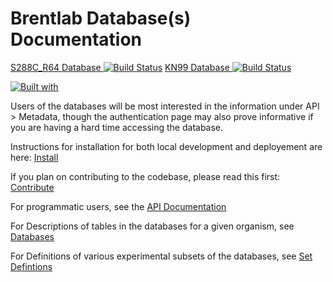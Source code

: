 # Brentlab Database(s) Documentation

[S288C_R64 Database  ![Build Status](https://www.travis-ci.com/BrentLab/S288CR64_database.svg?branch=main)](https://www.travis-ci.com/BrentLab/S288CR64_database) 
[KN99 Database  ![Build Status](https://www.travis-ci.com/BrentLab/KN99_database.svg?branch=main)](https://www.travis-ci.com/BrentLab/KN99_database)

[![Built with](https://img.shields.io/badge/Built_with-Cookiecutter_Django_Rest-F7B633.svg)](https://github.com/agconti/cookiecutter-django-rest)

Users of the databases will be most interested in the information under API > Metadata, though the authentication page may also prove informative if you are having a hard time accessing the database.

Instructions for installation for both local development and deployement are here: [Install](Development/install)

If you plan on contributing to the codebase, please read this first: [Contribute](Development/contribute)

For programmatic users, see the [API Documentation](Api/)

For Descriptions of tables in the databases for a given organism, see [Databases](Databases/)

For Definitions of various experimental subsets of the databases, see [Set Defintions](Set_Definitions/)